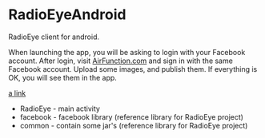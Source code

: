 RadioEyeAndroid
===============
RadioEye client for android.
 
When launching the app, you will be asking to login with your Facebook account.
After login, visit [AirFunction.com](http://airfunction.com/) and sign in with the same Facebook account.
Upload some images, and publish them. If everything is OK, you will see them in the app.

[a link](https://github.com/user/repo/blob/branch/other_file.md)

- RadioEye - main activity
- facebook - facebook library (reference library for RadioEye project)
- common   - contain some jar's (reference library for RadioEye project)

